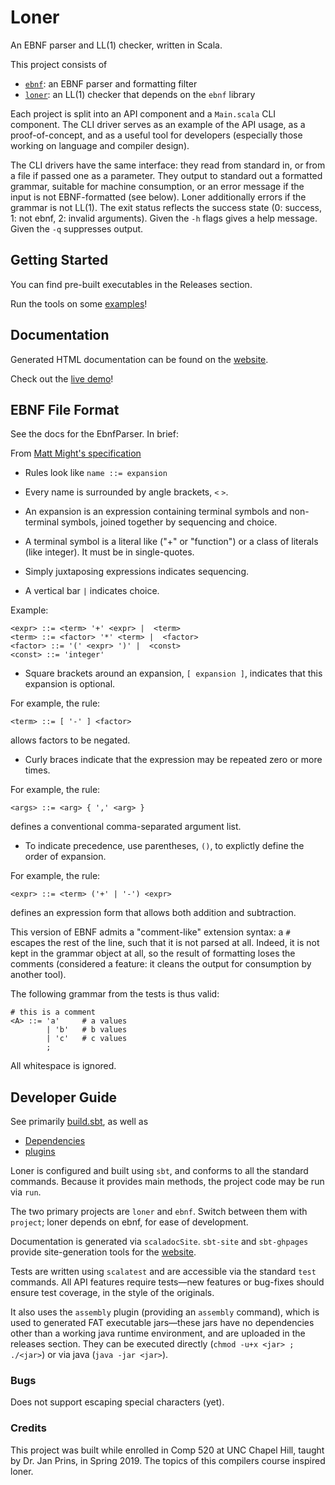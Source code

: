 # Loner

An EBNF parser and LL(1) checker, written in Scala.

This project consists of

  - [`ebnf`](./ebnf/src/): an EBNF parser and formatting filter
  - [`loner`](./src/): an LL(1) checker that depends on the
    `ebnf` library

Each project is split into an API component and a `Main.scala` CLI component.
The CLI driver serves as an example of the API usage, as a proof-of-concept,
and as a useful tool for developers (especially those working on language and
compiler design).

The CLI drivers have the same interface: they read from standard in, or from a
file if passed one as a parameter. They output to standard out a formatted
grammar, suitable for machine consumption, or an error message if the input is
not EBNF-formatted (see below). Loner additionally errors if the grammar is not
LL(1). The exit status reflects the success state (0: success, 1: not ebnf, 2:
invalid arguments). Given the `-h` flags gives a help message. Given the `-q`
suppresses output.

## Getting Started

You can find pre-built executables in the Releases section.

Run the tools on some [examples](./examples)!

## Documentation

Generated HTML documentation can be found on the [website][site].

Check out the [live demo][demo]!

## EBNF File Format

See the docs for the EbnfParser. In brief:

From [Matt Might's specification](http://matt.might.net/articles/grammars-bnf-ebnf/)

 - Rules look like `name ::= expansion`

 - Every name is surrounded by angle brackets, `<` `>`.

 - An expansion is an expression containing terminal symbols and non-terminal
   symbols, joined together by sequencing and choice.

 - A terminal symbol is a literal like ("+" or "function") or a class of
   literals (like integer). It must be in single-quotes.

 - Simply juxtaposing expressions indicates sequencing.

 - A vertical bar `|` indicates choice.

Example:
```
<expr> ::= <term> '+' <expr> |  <term>
<term> ::= <factor> '*' <term> |  <factor>
<factor> ::= '(' <expr> ')' |  <const>
<const> ::= 'integer'
```

 - Square brackets around an expansion, `[ expansion ]`, indicates that this
   expansion is optional.

For example, the rule:
```
<term> ::= [ '-' ] <factor>
```
allows factors to be negated.

 - Curly braces indicate that the expression may be repeated zero or more times.

For example, the rule:
```
<args> ::= <arg> { ',' <arg> }
```
defines a conventional comma-separated argument list.

 - To indicate precedence, use parentheses, `()`, to explictly define the order
   of expansion.

For example, the rule:
```
<expr> ::= <term> ('+' | '-') <expr>
```
defines an expression form that allows both addition and subtraction.

This version of EBNF admits a "comment-like" extension syntax: a `#` escapes
the rest of the line, such that it is not parsed at all. Indeed, it is not
kept in the grammar object at all, so the result of formatting loses the
comments (considered a feature: it cleans the output for consumption by
another tool).

The following grammar from the tests is thus valid:
```
# this is a comment
<A> ::= 'a'     # a values
        | 'b'   # b values
        | 'c'   # c values
        ;
```

All whitespace is ignored.

## Developer Guide

See primarily [build.sbt](./build.sbt), as well as

  - [Dependencies](./project/Dependencies.scala)
  - [plugins](./project/plugins.sbt)

Loner is configured and built using `sbt`, and conforms to all the standard
commands. Because it provides main methods, the project code may be run via
`run`.

The two primary projects are `loner` and `ebnf`. Switch between them with
`project`; loner depends on ebnf, for ease of development.

Documentation is generated via `scaladocSite`. `sbt-site` and `sbt-ghpages` provide
site-generation tools for the [website][site].

Tests are written using `scalatest` and are accessible via the standard `test`
commands. All API features require tests—new features or bug-fixes should ensure
test coverage, in the style of the originals.

It also uses the `assembly` plugin (providing an `assembly` command), which is
used to generated FAT executable jars—these jars have no dependencies other than
a working java runtime environment, and are uploaded in the releases section.
They can be executed directly (`chmod -u+x <jar> ; ./<jar>`) or via java (`java
-jar <jar>`).

### Bugs

Does not support escaping special characters (yet).

### Credits

This project was built while enrolled in Comp 520 at UNC Chapel Hill, taught by
Dr. Jan Prins, in Spring 2019. The topics of this compilers course inspired
loner.

[site]: https://benknoble.github.io/loner/
[demo]: https://benknoble.github.io/loner/demo.html
